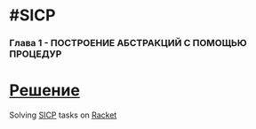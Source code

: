 #SICP
====
### Глава 1 - ПОСТРОЕНИЕ АБСТРАКЦИЙ С ПОМОЩЬЮ ПРОЦЕДУР
[Решение]()
====
Solving [SICP](https://mitpress.mit.edu/sicp/) tasks on [Racket](https://racket-lang.org/)
